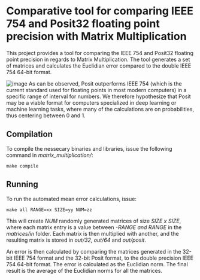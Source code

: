 # Comparative tool for comparing IEEE 754 and Posit32 floating point precision with Matrix Multiplication

This project provides a tool for comparing the IEEE 754 and Posit32 floating point precision in regards to Matrix Multiplication. The tool generates a set of matrices and calculates the Euclidian error compared to the double IEEE 754 64-bit format.

![image](https://github.com/timmylindh/positeval/assets/45576147/30a4eb17-d5b9-41ce-b089-e51718a7b77a)
As can be observed, Posit outperforms IEEE 754 (which is the current standard used for floating points in most modern computers) in a specific range of interval for numbers. We therefore hypothesize that Posit may be a viable format for computers specialized in deep learning or machine learning tasks, where many of the calculations are on probabilities, thus centering between 0 and 1. 

## Compilation

To compile the nessecary binaries and libraries, issue the following command in *matrix_multiplication/*:

```
make compile
```

## Running

To run the automated mean error calculations, issue:

```
make all RANGE=xx SIZE=yy NUM=zz
```

This will create *NUM* randomly generated matrices of size *SIZE x SIZE*, where each matrix entry is a value between *-RANGE and RANGE* in the *matrices/in* folder. Each matrix is then multiplied with another, and the resulting matrix is stored in *out/32*, *out/64* and *out/posit*.

An error is then calculated by comparing the matrices generated in the 32-bit IEEE 754 format and the 32-bit Posit format, to the double precision IEEE 754 64-bit format. The error is calculated as the Euclidian norm. The final result is the average of the Euclidian norms for all the matrices.



